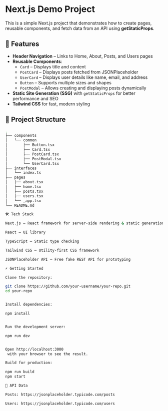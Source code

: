 # Next.js Demo Project

This is a simple Next.js project that demonstrates how to create pages, reusable components, and fetch data from an API using **getStaticProps**.

## 🚀 Features

- **Header Navigation** – Links to Home, About, Posts, and Users pages
- **Reusable Components**:
  - `Card` – Displays title and content
  - `PostCard` – Displays posts fetched from JSONPlaceholder
  - `UserCard` – Displays user details like name, email, and address
  - `Button` – Supports multiple sizes and shapes
  - `PostModal` – Allows creating and displaying posts dynamically
- **Static Site Generation (SSG)** with `getStaticProps` for better performance and SEO
- **Tailwind CSS** for fast, modern styling

## 📂 Project Structure

```bash
.
├── components
│   └── common
│       ├── Button.tsx
│       ├── Card.tsx
│       ├── PostCard.tsx
│       ├── PostModal.tsx
│       └── UserCard.tsx
├── interfaces
│   └── index.ts
├── pages
│   ├── about.tsx
│   ├── home.tsx
│   ├── posts.tsx
│   ├── users.tsx
│   └── _app.tsx
└── README.md

🛠️ Tech Stack

Next.js – React framework for server-side rendering & static generation

React – UI library

TypeScript – Static type checking

Tailwind CSS – Utility-first CSS framework

JSONPlaceholder API – Free fake REST API for prototyping

⚡ Getting Started

Clone the repository:

git clone https://github.com/your-username/your-repo.git
cd your-repo


Install dependencies:

npm install


Run the development server:

npm run dev


Open http://localhost:3000
 with your browser to see the result.

Build for production:

npm run build
npm start

🧪 API Data

Posts: https://jsonplaceholder.typicode.com/posts

Users: https://jsonplaceholder.typicode.com/users